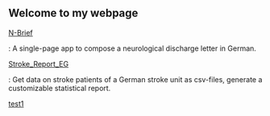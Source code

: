 ## Welcome to my webpage

[N-Brief](https://emanuilg.github.io/N-Brief/)

: A single-page app to compose a neurological discharge letter in German.

[Stroke_Report_EG](https://emanuilg.github.io/Stroke_Report_EG/)

: Get data on stroke patients of a German stroke unit as csv-files, generate a customizable statistical report.


[test1](test1.md)

